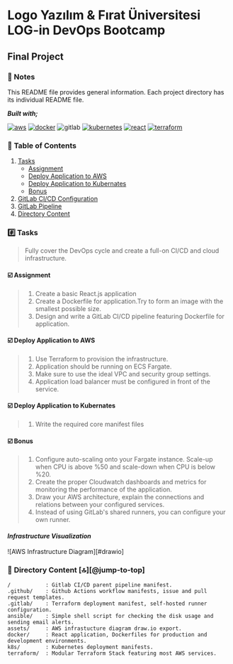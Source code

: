 # Logo Yazılım & Fırat Üniversitesi LOG-in DevOps Bootcamp

## Final Project

### :notebook: Notes

This README file provides general information. Each project directory has its individual README file.

**_Built with;_**

[![aws][#aws]][@aws] [![docker][#docker]][@docker] ![gitlab][#gitlab] [![kubernetes][#kubernetes]][@kubernetes] [![react][#react]][@react]  [![terraform][#terraform]][@terraform] 

### :open_book: **Table of Contents**

1. [Tasks](#hash-assignment-)
   - [Assignment](#ballot_box_with_check-essential-tasks)
   - [Deploy Application to AWS](#asterisk-optional-tasks)
   - [Deploy Application to Kubernates](#asterisk-optional-tasks)
   - [Bonus](#asterisk-optional-tasks)
2. [GitLab CI/CD Configuration](#notebook_with_decorative_cover-overview-)
3. [GitLab Pipeline](#sparkles-featured-)
4. [Directory Content](#open_file_folder-directory-content-)

### :hash: **Tasks**

> Fully cover the DevOps cycle and create a full-on CI/CD and cloud infrastructure.

#### :ballot_box_with_check: **Assignment**

> 1. Create a basic React.js application
> 2. Create a Dockerfile for application.Try to form an image with the smallest possible size.
> 3. Design and write a GitLab CI/CD pipeline featuring Dockerfile for application.

#### :ballot_box_with_check: **Deploy Application to AWS**

> 1. Use Terraform to provision the infrastructure.
> 2. Application should be running on ECS Fargate.
> 3. Make sure to use the ideal VPC and security group settings.
> 4. Application load balancer must be configured in front of the service.

#### :ballot_box_with_check: **Deploy Application to Kubernates**

> 1. Write the required core manifest files

#### :ballot_box_with_check: **Bonus**

> 1. Configure auto-scaling onto your Fargate instance. Scale-up when CPU is above %50 and scale-down when CPU is below %20.
> 2. Create the proper Cloudwatch dashboards and metrics for monitoring the performance of the application.
> 3. Draw your AWS architecture, explain the connections and relations between your configured services.
> 4. Instead of using GitLab's shared runners, you can configure your own runner.


#### _Infrastructure Visualization_

![AWS Infrastructure Diagram][#drawio]

### :open_file_folder: **Directory Content** [🔝][@jump-to-top]

```
/           : Gitlab CI/CD parent pipeline manifest.
.github/    : Github Actions workflow manifests, issue and pull request templates.
.gitlab/    : Terraform deployment manifest, self-hosted runner configuration.
ansible/    : Simple shell script for checking the disk usage and sending email alerts.
assets/     : AWS infrastucture diagram draw.io export.
docker/     : React application, Dockerfiles for production and development environments.
k8s/        : Kubernetes deployment manifests.
terraform/  : Modular Terraform Stack featuring most AWS services.
```





















[#gitlabci-pipeline]: ./assets/images/gitlabci-pipeline.PNG
[#gitlabci-variables]: ./assets/images/gitlabci-variables.png

[#gitlab]: https://img.shields.io/badge/GitLab%20CI/CD-330F63?style=flat&logo=gitlab&logoColor=white
[#react]: https://img.shields.io/badge/React-20232A?style=flat&logo=react&logoColor=61DAFB
[#docker]: https://img.shields.io/badge/Docker-2CA5E0?style=flat&logo=docker&logoColor=white
[#terraform]: https://img.shields.io/badge/Terraform-7B42BC?style=flat&logo=terraform&logoColor=white
[#aws]: https://img.shields.io/badge/AWS-FF9900?style=flat&logo=amazonaws&logoColor=white
[#kubernetes]: https://img.shields.io/badge/kubernetes-326ce5.svg?&style=flat&logo=kubernetes&logoColor=white


[@react]: https://reactjs.org/
[@docker]: https://www.docker.com/
[@terraform]: https://www.terraform.io/
[@aws]: https://aws.amazon.com/
[@kubernetes]: https://kubernetes.io/

